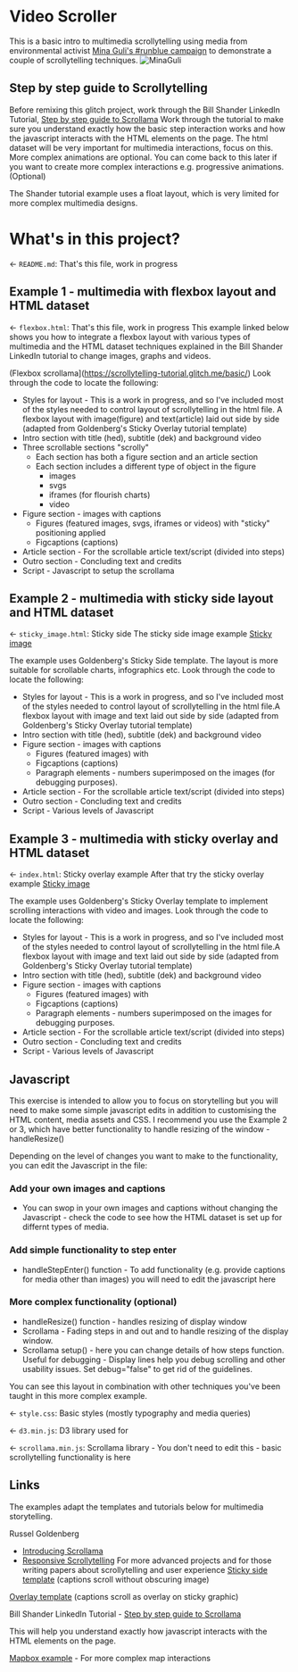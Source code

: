 # Video Scroller

This is a basic intro to multimedia scrollytelling using media from environmental activist [Mina Guli's #runblue campaign](https://twitter.com/minaguli) to demonstrate a couple of scrollytelling techniques.
![MinaGuli](https://pbs.twimg.com/profile_banners/111631792/1659954268/1080x360)

## Step by step guide to Scrollytelling

Before remixing this glitch project, work through the Bill Shander LinkedIn Tutorial, [Step by step guide to Scrollama](https://www.linkedin.com/learning/scrollytelling-creating-a-one-page-web-experience)
Work through the tutorial to make sure you understand exactly how the basic step interaction works and how the javascript interacts with the HTML elements on the page. 
The html dataset will be very important for multimedia interactions, focus on this. 
More complex animations are optional. You can come back to this later if you want to create more complex interactions e.g. progressive animations. (Optional)

The Shander tutorial example uses a float layout, which is very limited for more complex multimedia designs.

# What's in this project?
← `README.md`: That's this file, work in progress

## Example 1 - multimedia with flexbox layout and HTML dataset 
← `flexbox.html`: That's this file, work in progress
This example linked below shows you how to integrate a flexbox layout with various types of multimedia and the HTML dataset techniques explained in the Bill Shander LinkedIn tutorial to change images, graphs and videos.

(Flexbox scrollama](https://scrollytelling-tutorial.glitch.me/basic/)
Look through the code to locate the following:
- Styles for layout - This is a work in progress, and so I've included most of the styles needed to control layout of scrollytelling in the html file. 
A flexbox layout with image(figure) and text(article) laid out side by side (adapted from Goldenberg's Sticky Overlay tutorial template)
- Intro section with title (hed), subtitle (dek) and background video
- Three scrollable sections "scrolly"
  - Each section has both a figure section and an article section
  - Each section includes a different type of object in the figure
    - images
    - svgs
    - iframes (for flourish charts)
    - video
- Figure section - images with captions 
  - Figures (featured images, svgs, iframes or videos) with "sticky" positioning applied
  - Figcaptions (captions)  
- Article section - For the scrollable article text/script (divided into steps)
- Outro section - Concluding text and credits
- Script - Javascript to setup the scrollama

## Example 2 - multimedia with sticky side layout and HTML dataset 
← `sticky_image.html`: Sticky side
The sticky side image example
[Sticky image](https://video-scroller.glitch.me/sticky_image.html)

The example uses Goldenberg's Sticky Side template. The layout is more suitable for scrollable charts, infographics etc.
Look through the code to locate the following:
- Styles for layout - This is a work in progress, and so I've included most of the styles needed to control layout of scrollytelling in the html file.A flexbox layout with image and text laid out side by side (adapted from Goldenberg's Sticky Overlay tutorial template)
- Intro section with title (hed), subtitle (dek) and background video
- Figure section - images with captions
  - Figures (featured images) with 
  - Figcaptions (captions) 
  - Paragraph elements - numbers superimposed on the images (for debugging purposes). 
- Article section - For the scrollable article text/script (divided into steps)
- Outro section - Concluding text and credits
- Script - Various levels of Javascript

## Example 3 - multimedia with sticky overlay and HTML dataset 
← `index.html`: Sticky overlay example 
After that try the sticky overlay example
[Sticky image](https://video-scroller.glitch.me/index.html)

The example uses Goldenberg's Sticky Overlay template to implement scrolling interactions with video and images.
Look through the code to locate the following:
- Styles for layout - This is a work in progress, and so I've included most of the styles needed to control layout of scrollytelling in the html file.A flexbox layout with image and text laid out side by side (adapted from Goldenberg's Sticky Overlay tutorial template)
- Intro section with title (hed), subtitle (dek) and background video
- Figure section - images with captions
  - Figures (featured images) with 
  - Figcaptions (captions) 
  - Paragraph elements - numbers superimposed on the images for debugging purposes. 
- Article section - For the scrollable article text/script (divided into steps)
- Outro section - Concluding text and credits
- Script - Various levels of Javascript

## Javascript
This exercise is intended to allow you to focus on storytelling but you will need to make some simple javascript edits in addition to customising the HTML content, media assets and CSS. 
I recommend you use the Example 2 or 3, which have better functionality to handle resizing of the window - handleResize()

Depending on the level of changes you want to make to the functionality, you can edit the Javascript in the file:
### Add your own images and captions 
- You can swop in your own images and captions without changing the Javascript - check the code to see how the HTML dataset is set up for differnt types of media.
### Add simple functionality to step enter
- handleStepEnter() function - To add functionality (e.g. provide captions for media other than images) you will need to edit the javascript here 
### More complex functionality (optional)
- handleResize() function - handles resizing of display window
- Scrollama - Fading steps in and out and to handle resizing of the display window.
- Scrollama setup() - here you can change details of how steps function. 
Useful for debugging - Display lines help you debug scrolling and other usability issues. Set debug="false" to get rid of the guidelines.

You can see this layout in combination with other techniques you've been taught in this more complex example.

← `style.css`: Basic styles (mostly typography and media queries)

← `d3.min.js`: D3 library used for  

← `scrollama.min.js`: Scrollama library - You don't need to edit this - basic scrollytelling functionality is here

## Links

The examples adapt the templates and tutorials below for multimedia storytelling.

Russel Goldenberg 
- [Introducing Scrollama](https://pudding.cool/process/introducing-scrollama/) 
- [Responsive Scrollytelling](https://pudding.cool/process/responsive-scrollytelling/)
 For more advanced projects and for those writing papers about scrollytelling and user experience 
[Sticky side template](https://russellgoldenberg.github.io/scrollama/sticky-side/) (captions scroll without obscuring image)

[Overlay template](https://russellgoldenberg.github.io/scrollama/sticky-overlay/) (captions scroll as overlay on sticky graphic)

Bill Shander LinkedIn Tutorial - [Step by step guide to Scrollama](https://www.linkedin.com/learning/scrollytelling-creating-a-one-page-web-experience)

This will help you understand exactly how javascript interacts with the HTML elements on the page.

[Mapbox example](https://glitch.com/~stellenbosch-heritage-tree-storymap) - For more complex map interactions